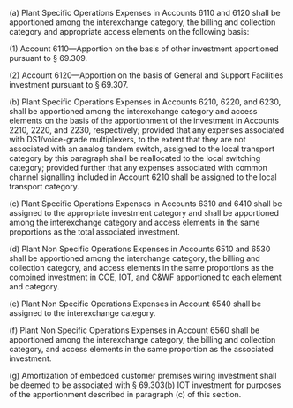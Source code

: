 (a) Plant Specific Operations Expenses in Accounts 6110 and 6120 shall be apportioned among the interexchange category, the billing and collection category and appropriate access elements on the following basis:

(1) Account 6110—Apportion on the basis of other investment apportioned pursuant to § 69.309.

(2) Account 6120—Apportion on the basis of General and Support Facilities investment pursuant to § 69.307.

(b) Plant Specific Operations Expenses in Accounts 6210, 6220, and 6230, shall be apportioned among the interexchange category and access elements on the basis of the apportionment of the investment in Accounts 2210, 2220, and 2230, respectively; provided that any expenses associated with DS1/voice-grade multiplexers, to the extent that they are not associated with an analog tandem switch, assigned to the local transport category by this paragraph shall be reallocated to the local switching category; provided further that any expenses associated with common channel signalling included in Account 6210 shall be assigned to the local transport category.

(c) Plant Specific Operations Expenses in Accounts 6310 and 6410 shall be assigned to the appropriate investment category and shall be apportioned among the interexchange category and access elements in the same proportions as the total associated investment.

(d) Plant Non Specific Operations Expenses in Accounts 6510 and 6530 shall be apportioned among the interchange category, the billing and collection category, and access elements in the same proportions as the combined investment in COE, IOT, and C&WF apportioned to each element and category.

(e) Plant Non Specific Operations Expenses in Account 6540 shall be assigned to the interexchange category.

(f) Plant Non Specific Operations Expenses in Account 6560 shall be apportioned among the interexchange category, the billing and collection category, and access elements in the same proportion as the associated investment.

(g) Amortization of embedded customer premises wiring investment shall be deemed to be associated with § 69.303(b) IOT investment for purposes of the apportionment described in paragraph (c) of this section.

